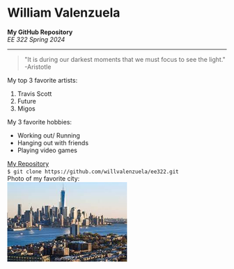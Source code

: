 # William Valenzuela
**My GitHub Repository** <br>
*EE 322 Spring 2024*

---

> "It is during our darkest moments that we must focus to see the light." -Aristotle <br>

My top 3 favorite artists:
1. Travis Scott
2. Future
3. Migos <br>

My 3 favorite hobbies:
- Working out/ Running
- Hanging out with friends 
- Playing video games <br>

[My Repository](https://github.com/willvalenzuela/ee322) <br>
`$ git clone https://github.com/willvalenzuela/ee322.git` <br>
Photo of my favorite city: <br>
![Photo of my favorite city](download.jpg)
